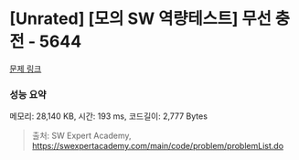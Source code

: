 # [Unrated] [모의 SW 역량테스트] 무선 충전 - 5644 

[문제 링크](https://swexpertacademy.com/main/code/problem/problemDetail.do?contestProbId=AWXRDL1aeugDFAUo) 

### 성능 요약

메모리: 28,140 KB, 시간: 193 ms, 코드길이: 2,777 Bytes



> 출처: SW Expert Academy, https://swexpertacademy.com/main/code/problem/problemList.do
